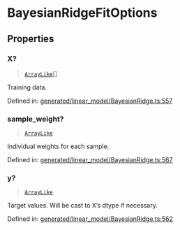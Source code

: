 # BayesianRidgeFitOptions

## Properties

### X?

> [`ArrayLike`](../types/ArrayLike.md)[]

Training data.

Defined in:  [generated/linear\_model/BayesianRidge.ts:557](https://github.com/transitive-bullshit/scikit-learn-ts/blob/b59c1ff/packages/sklearn/src/generated/linear_model/BayesianRidge.ts#L557)

### sample\_weight?

> [`ArrayLike`](../types/ArrayLike.md)

Individual weights for each sample.

Defined in:  [generated/linear\_model/BayesianRidge.ts:567](https://github.com/transitive-bullshit/scikit-learn-ts/blob/b59c1ff/packages/sklearn/src/generated/linear_model/BayesianRidge.ts#L567)

### y?

> [`ArrayLike`](../types/ArrayLike.md)

Target values. Will be cast to X’s dtype if necessary.

Defined in:  [generated/linear\_model/BayesianRidge.ts:562](https://github.com/transitive-bullshit/scikit-learn-ts/blob/b59c1ff/packages/sklearn/src/generated/linear_model/BayesianRidge.ts#L562)
